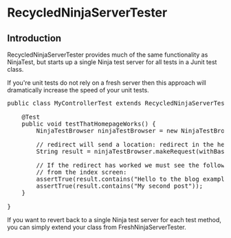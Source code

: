 RecycledNinjaServerTester
=========================

Introduction
------------

RecycledNinjaServerTester provides much of the same functionality as NinjaTest,
but starts up a single Ninja test server for all tests in a Junit test class.

If you're unit tests do not rely on a fresh server then this approach will
dramatically increase the speed of your unit tests.

<pre class="prettyprint">
public class MyControllerTest extends RecycledNinjaServerTester {

    @Test
    public void testThatHomepageWorks() {
        NinjaTestBrowser ninjaTestBrowser = new NinjaTestBrowser();

        // redirect will send a location: redirect in the headers
        String result = ninjaTestBrowser.makeRequest(withBaseUrl("/"));

        // If the redirect has worked we must see the following text
        // from the index screen:
        assertTrue(result.contains("Hello to the blog example!"));
        assertTrue(result.contains("My second post"));
    }
 
}
</pre>

If you want to revert back to a single Ninja test server for each test method,
you can simply extend your class from FreshNinjaServerTester.